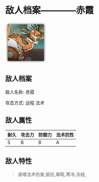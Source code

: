 # 敌人档案————赤霞

![赤霞](./eneIcons/赤霞.png)

## 敌人档案

敌人名称: 赤霞

攻击方式: 远程 法术

## 敌人属性

| 耐久      | 攻击力  | 防御力 | 法术抗性 |
|---------|------|-----|------|
| S | B | B | A |

## 敌人特性
> 递增法术伤害,抵抗,晕眩,寒冷,冻结,
